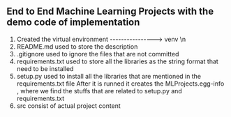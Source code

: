 ## End to End Machine Learning Projects with the demo code of implementation

1) Created the virtual environment
----------------> venv \n
2) README.md
    used to store the description 
3) .gitignore
    used to ignore the files that are not committed
4) requirements.txt
    used to store all the libraries as the string format that need to be installed
5) setup.py
    used to install all the libraries that are mentioned in the requirements.txt file
    After it is runned it creates the MLProjects.egg-info , where we find the stuffs that are related to setup.py and requirements.txt
6) src
    consist of actual project content
